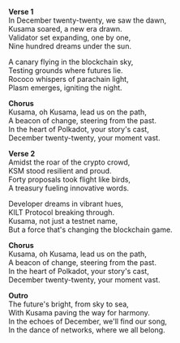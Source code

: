 **Verse 1**\
In December twenty-twenty, we saw the dawn,\
Kusama soared, a new era drawn.\
Validator set expanding, one by one,\
Nine hundred dreams under the sun.

A canary flying in the blockchain sky,\
Testing grounds where futures lie.\
Rococo whispers of parachain light,\
Plasm emerges, igniting the night.

**Chorus**\
Kusama, oh Kusama, lead us on the path,\
A beacon of change, steering from the past.\
In the heart of Polkadot, your story's cast,\
December twenty-twenty, your moment vast.

**Verse 2**\
Amidst the roar of the crypto crowd,\
KSM stood resilient and proud.\
Forty proposals took flight like birds,\
A treasury fueling innovative words.

Developer dreams in vibrant hues,\
KILT Protocol breaking through.\
Kusama, not just a testnet name,\
But a force that's changing the blockchain game.

**Chorus**\
Kusama, oh Kusama, lead us on the path,\
A beacon of change, steering from the past.\
In the heart of Polkadot, your story's cast,\
December twenty-twenty, your moment vast.

**Outro**\
The future's bright, from sky to sea,\
With Kusama paving the way for harmony.\
In the echoes of December, we'll find our song,\
In the dance of networks, where we all belong.
